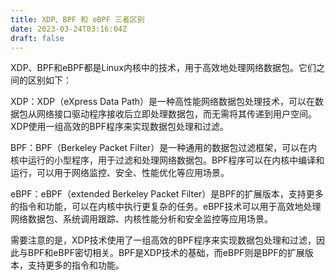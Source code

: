 ```yaml
---
title: XDP、BPF 和 eBPF 三者区别
date: 2023-03-24T03:16:04Z
draft: false
---
```


XDP、BPF和eBPF都是Linux内核中的技术，用于高效地处理网络数据包。它们之间的区别如下：

XDP：XDP（eXpress Data Path）是一种高性能网络数据包处理技术，可以在数据包从网络接口驱动程序接收后立即处理数据包，而无需将其传递到用户空间。XDP使用一组高效的BPF程序来实现数据包处理和过滤。

BPF：BPF（Berkeley Packet Filter）是一种通用的数据包过滤框架，可以在内核中运行的小型程序，用于过滤和处理网络数据包。BPF程序可以在内核中编译和运行，可以用于网络监控、安全、性能优化等应用场景。

eBPF：eBPF（extended Berkeley Packet Filter）是BPF的扩展版本，支持更多的指令和功能，可以在内核中执行更复杂的任务。eBPF技术可以用于高效地处理网络数据包、系统调用跟踪、内核性能分析和安全监控等应用场景。

需要注意的是，XDP技术使用了一组高效的BPF程序来实现数据包处理和过滤，因此与BPF和eBPF密切相关。BPF是XDP技术的基础，而eBPF则是BPF的扩展版本，支持更多的指令和功能。

